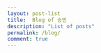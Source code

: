 ```yaml
---
layout: post-list
title:  Blog of 승민
description: "List of posts"
permalink: /blog/
comment: true
---
```



